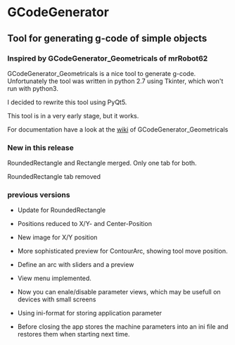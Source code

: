 # GCodeGenerator
## Tool for generating g-code of simple objects

### Inspired by GCodeGenerator_Geometricals of mrRobot62

GCodeGenerator_Geometricals is a nice tool to generate g-code.
Unfortunately the tool was written in python 2.7 using Tkinter, which won't run with python3.

I decided to rewrite this tool using PyQt5.

This tool is in a very early stage, but it works.

For documentation have a look at the [wiki](https://github.com/mrRobot62/GCodeGenerator_Geometricals/wiki) of GCodeGenerator_Geometricals

### New in this release
RoundedRectangle and Rectangle merged. Only one tab for both.

RoundedRectangle tab removed

### previous versions
* Update for RoundedRectangle

* Positions reduced to  X/Y- and Center-Position

* New image for X/Y position

* More sophisticated preview for ContourArc, showing tool move position.
* Define an arc with sliders and a preview


* View menu implemented.
* Now you can enale/disable parameter views, which may be usefull on devices with small screens


* Using ini-format for storing application parameter
* Before closing the app stores the machine parameters into an ini file
and restores them when starting next time.
